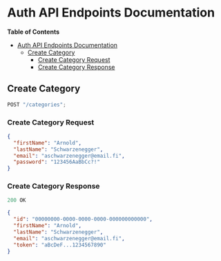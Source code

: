 # Auth API Endpoints Documentation

**Table of Contents**

- [Auth API Endpoints Documentation](#auth-api-endpoints-documentation)
  - [Create Category](#create-category)
    - [Create Category Request](#create-category-request)
    - [Create Category Response](#create-category-response)

## Create Category

```js
POST "/categories";
```

### Create Category Request

```json
{
  "firstName": "Arnold",
  "lastName": "Schwarzenegger",
  "email": "aschwarzenegger@email.fi",
  "password": "123456AaBbCc?!"
}
```

### Create Category Response

```js
200 OK
```

```json
{
  "id": "00000000-0000-0000-0000-000000000000",
  "firstName": "Arnold",
  "lastName": "Schwarzenegger",
  "email": "aschwarzenegger@email.fi",
  "token": "aBcDeF...1234567890"
}
```
